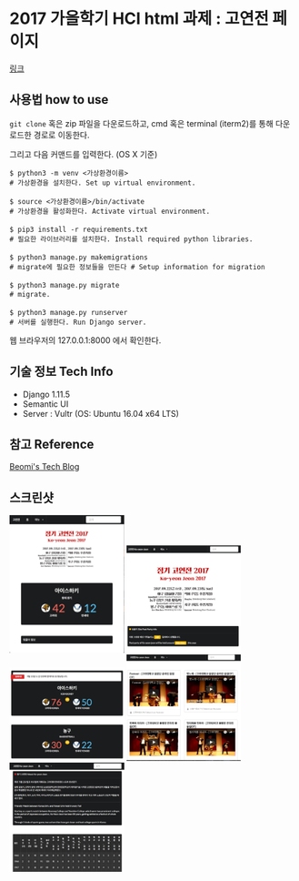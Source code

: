 # 2017 가을학기 HCI html 과제 : 고연전 페이지

[링크](http://45.77.29.109/)
## 사용법 how to use

`git clone` 혹은 zip 파일을 다운로드하고,
cmd 혹은 terminal (iterm2)를 통해 다운로드한 경로로 이동한다.

그리고 다음 커맨드를 입력한다. (OS X 기준)
```
$ python3 -m venv <가상환경이름>
# 가상환경을 설치한다. Set up virtual environment.

$ source <가상환경이름>/bin/activate
# 가상환경을 활성화한다. Activate virtual environment.

$ pip3 install -r requirements.txt
# 필요한 라이브러리를 설치한다. Install required python libraries.

$ python3 manage.py makemigrations
# migrate에 필요한 정보들을 만든다 # Setup information for migration

$ python3 manage.py migrate
# migrate.

$ python3 manage.py runserver
# 서버를 실행한다. Run Django server.
```

웹 브라우저의 127.0.0.1:8000 에서 확인한다.


## 기술 정보 Tech Info
* Django 1.11.5
* Semantic UI
* Server : Vultr (OS: Ubuntu 16.04 x64 LTS)


## 참고 Reference
[Beomi's Tech Blog](https://beomi.github.io/)

## 스크린샷
<img src="screenshots/2017-09-15.png" alt="메인화면" width= "40%" />

<img src="screenshots/2017-09-15-1.png" alt="메인화면" width= "40%" />

<img src="screenshots/2017-09-15-2.png" alt="메인화면" width= "40%" />
<img src="screenshots/2017-09-15-3.png" alt="메인화면" width= "40%" />
<img src="screenshots/2017-09-15-4.png" alt="메인화면" width= "40%" />
